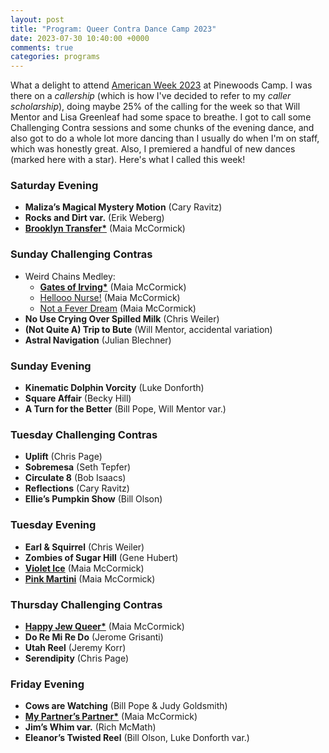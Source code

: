 ```yaml
---
layout: post
title: "Program: Queer Contra Dance Camp 2023"
date: 2023-07-30 10:40:00 +0000
comments: true
categories: programs
---
```

What a delight to attend [American Week 2023](https://camp.cdss.org/camp-weeks/american-dance-music-week-2/) at Pinewoods Camp. I was there on a _callership_ (which is how I've decided to refer to my _caller scholarship_), doing maybe 25% of the calling for the week so that Will Mentor and Lisa Greenleaf had some space to breathe. I got to call some Challenging Contra sessions and some chunks of the evening dance, and also got to do a whole lot more dancing than I usually do when I'm on staff, which was honestly great. Also, I premiered a handful of new dances (marked here with a star). Here's what I called this week!<!-- more -->

### Saturday Evening

* **Maliza’s Magical Mystery Motion** (Cary Ravitz)
* **Rocks and Dirt var.** (Erik Weberg)
* [**Brooklyn Transfer\***](/dances.html#brooklyntransfer) (Maia McCormick)

### Sunday Challenging Contras
* Weird Chains Medley:
	* [**Gates of Irving\***](/dances.html#gatesofirving) (Maia McCormick)
	* [Hellooo Nurse!](/dances.html#hellooonurse) (Maia McCormick)
	* [Not a Fever Dream](/dances.html#notafeverdream) (Maia McCormick)
* **No Use Crying Over Spilled Milk** (Chris Weiler)
* **(Not Quite A) Trip to Bute** (Will Mentor, accidental variation)
* **Astral Navigation** (Julian Blechner)

### Sunday Evening
* **Kinematic Dolphin Vorcity** (Luke Donforth)
* **Square Affair** (Becky Hill)
* **A Turn for the Better** (Bill Pope, Will Mentor var.)

### Tuesday Challenging Contras
* **Uplift** (Chris Page)
* **Sobremesa** (Seth Tepfer)
* **Circulate 8** (Bob Isaacs)
* **Reflections** (Cary Ravitz)
* **Ellie’s Pumpkin Show** (Bill Olson)

### Tuesday Evening
* **Earl & Squirrel** (Chris Weiler)
* **Zombies of Sugar Hill** (Gene Hubert)
* [**Violet Ice**](/dances.html#violetice) (Maia McCormick)
* [**Pink Martini**](/dances.html#pinkmartini) (Maia McCormick)

### Thursday Challenging Contras
* [**Happy Jew Queer\***](/dances.html#happyjewqueer) (Maia McCormick)
* **Do Re Mi Re Do** (Jerome Grisanti)
* **Utah Reel** (Jeremy Korr)
* **Serendipity** (Chris Page)

### Friday Evening
* **Cows are Watching** (Bill Pope & Judy Goldsmith)
* [**My Partner’s Partner\***](/dances.html#mypartnerspartner) (Maia McCormick)
* **Jim’s Whim var.** (Rich McMath)
* **Eleanor’s Twisted Reel** (Bill Olson, Luke Donforth var.)

